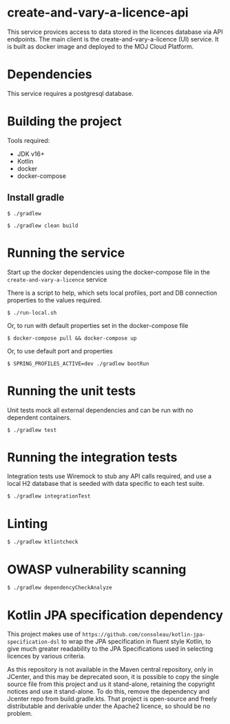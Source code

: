 # create-and-vary-a-licence-api

This service provices access to data stored in the licences database via API endpoints.
The main client is the create-and-vary-a-licence (UI) service.
It is built as  docker image and deployed to the MOJ Cloud Platform.

# Dependencies

This service requires a postgresql database.

# Building the project

Tools required:

* JDK v16+
* Kotlin
* docker
* docker-compose

## Install gradle

`$ ./gradlew`

`$ ./gradlew clean build`

# Running the service

Start up the docker dependencies using the docker-compose file in the `create-and-vary-a-licence` service

There is a script to help, which sets local profiles, port and DB connection properties to the 
values required.

`$ ./run-local.sh`

Or, to run with default properties set in the docker-compose file

`$ docker-compose pull && docker-compose up`

Or, to use default port and properties

`$ SPRING_PROFILES_ACTIVE=dev ./gradlew bootRun`


# Running the unit tests

Unit tests mock all external dependencies and can be run with no dependent containers.

`$ ./gradlew test`

# Running the integration tests

Integration tests use Wiremock to stub any API calls required, and use a local H2 database 
that is seeded with data specific to each test suite.

`$ ./gradlew integrationTest`

# Linting

`$ ./gradlew ktlintcheck`

# OWASP vulnerability scanning

`$ ./gradlew dependencyCheckAnalyze`


# Kotlin JPA specification dependency

This project makes use of `https://github.com/consoleau/kotlin-jpa-specification-dsl` to wrap the JPA specification
in fluent style Kotlin, to give much greater readability to the JPA Specifications used in selecting licences
by various criteria.

As this repository is not available in the Maven central repository, only in JCenter, and this may be deprecated soon,
it is possible to copy the single source file from this project and us it stand-alone, retaining the copyright notices and use it stand-alone. 
To do this, remove the dependency and Jcenter repo from build.gradle.kts. That project is open-source and freely distributable and derivable 
under the Apache2 licence, so should be no problem.


